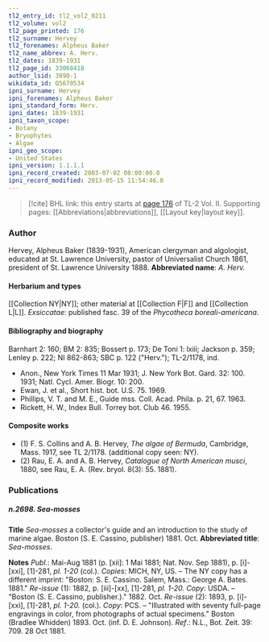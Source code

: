 ```yaml
---
tl2_entry_id: tl2_vol2_0211
tl2_volume: vol2
tl2_page_printed: 176
tl2_surname: Hervey
tl2_forenames: Alpheus Baker
tl2_name_abbrev: A. Herv.
tl2_dates: 1839-1931
tl2_page_id: 33068418
author_lsid: 3890-1
wikidata_id: Q5670534
ipni_surname: Hervey
ipni_forenames: Alpheus Baker
ipni_standard_form: Herv.
ipni_dates: 1839-1931
ipni_taxon_scope: 
- Botany
- Bryophytes
- Algae
ipni_geo_scope: 
- United States
ipni_version: 1.1.1.1
ipni_record_created: 2003-07-02 00:00:00.0
ipni_record_modified: 2013-05-15 11:54:46.0
---
```



> [!cite] BHL link: this entry starts at [page 176](https://www.biodiversitylibrary.org/page/33068418) of TL-2 Vol. II.
> Supporting pages: [[Abbreviations|abbreviations]], [[Layout key|layout key]].

### Author

Hervey, Alpheus Baker (1839-1931), American clergyman and algologist, educated at St. Lawrence University, pastor of Universalist Church 1861, president of St. Lawrence University 1888. 
**Abbreviated name**: *A. Herv.*

#### Herbarium and types

[[Collection NY|NY]]; other material at [[Collection F|F]] and [[Collection L|L]].
*Exsiccatae*: published fasc. 39 of the *Phycotheca boreali-americana*.

#### Bibliography and biography

Barnhart 2: 160; BM 2: 835; Bossert p. 173; De Toni 1: lxiii; Jackson p. 359; Lenley p. 222; NI 862-863; SBC p. 122 ("Herv."); TL-2/1178, ind.
- Anon., New York Times 11 Mar 1931; J. New York Bot. Gard. 32: 100. 1931; Natl. Cycl. Amer. Biogr. 10: 200.
- Ewan, J. et al., Short hist. bot. U.S. 75. 1969.
- Phillips, V. T. and M. E., Guide mss. Coll. Acad. Phila. p. 21, 67. 1963.
- Rickett, H. W., Index Bull. Torrey bot. Club 46. 1955.

#### Composite works

- (1) F. S. Collins and A. B. Hervey, *The algae of Bermuda*, Cambridge, Mass. 1917, see TL 2/1178. (additional copy seen: NY).
- (2) Rau, E. A. and A. B. Hervey, *Catalogue of North American musci*, 1880, see Rau, E. A. (Rev. bryol. 8(3): 55. 1881).

### Publications

##### n.2698. Sea-mosses

**Title**
*Sea-mosses* a collector's guide and an introduction to the study of marine algae. Boston (S. E. Cassino, publisher) 1881. Oct.
**Abbreviated title**: *Sea-mosses*.

**Notes**
*Publ*.: Mai-Aug 1881 (p. \[xii\]: 1 Mai 1881; Nat. Nov. Sep 1881), p. \[i\]-\[xxi\], \[1\]-281, *pl. 1-20* (col.). *Copies*: MICH, NY, US. – The NY copy has a different imprint: "Boston: S. E. Cassino. Salem, Mass.: George A. Bates. 1881."
*Re-issue* (1): 1882, p. \[iii\]-\[xx\], \[1\]-281, *pl. 1-20. Copy*: USDA. – "Boston (S. E. Cassino, publisher.)." 1882. Oct.
*Re-issue* (2): 1893, p. \[i\]-\[xxi\], \[1\]-281, *pl. 1-20.* (col.). *Copy*: PCS. – "Illustrated with seventy full-page engravings in color, from photographs of actual specimens." Boston (Bradlee Whidden) 1893. Oct. (inf. D. E. Johnson).
*Ref*.: N.L., Bot. Zeit. 39: 709. 28 Oct 1881.

